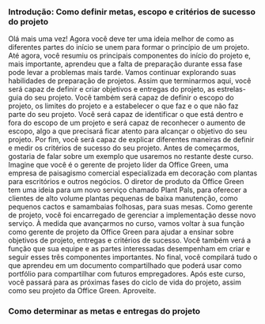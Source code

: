### Introdução: Como definir metas, escopo e critérios de sucesso do projeto

Olá mais uma vez! Agora você deve ter uma ideia melhor de como as diferentes partes do início se unem para formar o princípio de um projeto. Até agora, você resumiu os principais componentes do início do projeto e, mais importante, aprendeu que a falta de preparação durante essa fase pode levar a problemas mais tarde. Vamos continuar explorando suas habilidades de preparação de projetos. Assim que terminarmos aqui, você será capaz de definir e criar objetivos e entregas do projeto, as estrelas-guia do seu projeto. Você também será capaz de definir o escopo do projeto, os limites do projeto e a estabelecer o que faz e o que não faz parte do seu projeto. Você será capaz de identificar o que está dentro e fora do escopo de um projeto e será capaz de reconhecer o aumento de escopo, algo a que precisará ficar atento para alcançar o objetivo do seu projeto. Por fim, você será capaz de explicar diferentes maneiras de definir e medir os critérios de sucesso do seu projeto. Antes de começarmos, gostaria de falar sobre um exemplo que usaremos no restante deste curso. Imagine que você é o gerente de projeto líder da Office Green, uma empresa de paisagismo comercial especializada em decoração com plantas para escritórios e outros negócios. O diretor de produto da Office Green tem uma ideia para um novo serviço chamado Plant Pals, para oferecer a clientes de alto volume plantas pequenas de baixa manutenção, como pequenos cactos e samambaias folhosas, para suas mesas. Como gerente de projeto, você foi encarregado de gerenciar a implementação desse novo serviço. À medida que avançarmos no curso, vamos voltar à sua função como gerente de projeto da Office Green para ajudar a ensinar sobre objetivos de projeto, entregas e critérios de sucesso. Você também verá a função que sua equipe e as partes interessadas desempenham em criar e seguir esses três componentes importantes. No final, você compilará tudo o que aprendeu em um documento compartilhado que poderá usar como portfólio para compartilhar com futuros empregadores. Após este curso, você passará para as próximas fases do ciclo de vida do projeto, assim como seu projeto da Office Green. Aproveite.

### Como determinar as metas e entregas do projeto